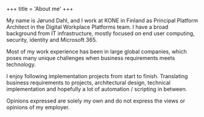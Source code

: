 +++
title = 'About me'
+++

My name is Jørund Dahl, and I work at KONE in Finland as Principal Platform Architect in the Digital Workplace Platforms team. I have a broad background from IT infrastructure, mostly focused on end user computing, security, identity and Microsoft 365.

Most of my work experience has been in large global companies, which poses many unique challenges when business requirements meets technology.

I enjoy following implementation projects from start to finish. Translating business requirements to projects, architectural design, technical implementation and hopefully a lot of automation / scripting in between.

Opinions expressed are solely my own and do not express the views or opinions of my employer.